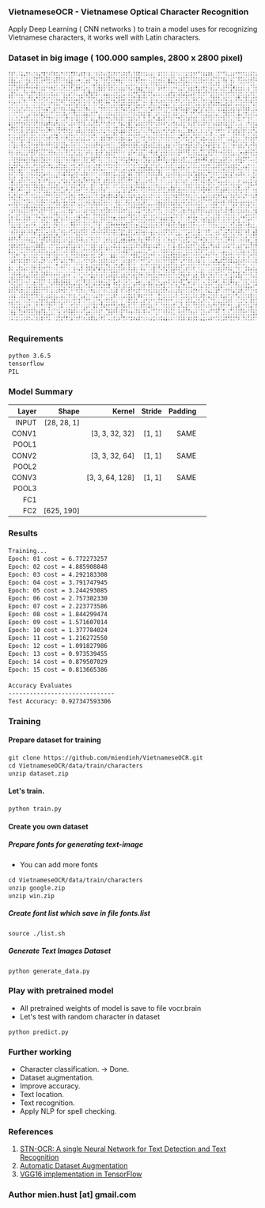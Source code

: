 ### VietnameseOCR - Vietnamese Optical Character Recognition

Apply Deep Learning ( CNN networks ) to train a model uses for recognizing Vietnamese characters, it works well with Latin characters.

### Dataset in big image ( 100.000 samples, 2800 x 2800 pixel)


![](data/vocr_dataset.png)


### Requirements
```
python 3.6.5
tensorflow
PIL
```


### Model Summary

| Layer         | Shape 		 | 	Kernel   	  |    Stride 	  |   Padding 	|   	 	 |
| -------------:| --------------:|---------------:|--------------:|------------:|-----------:|
| INPUT     	| [28, 28, 1] 	 |			   	  | 			  |				|			 |
| CONV1			| 				 | [3, 3, 32, 32] |  	[1, 1]    |    SAME     |   	 	 |
| POOL1         |				 |				  |               |				|			 |
| CONV2		    |				 | [3, 3, 32, 64] |     [1, 1]    |	   SAME		|			 |
| POOL2			|				 |                |               |				|			 |
| CONV3			| 				 | [3, 3, 64, 128]|     [1, 1]    |	   SAME		|			 |
| POOL3			|				 |                |               |				|			 |
| FC1			| 				 |                |               |				|			 |
| FC2			| [625, 190]	 |                |               |				|			 |


### Results
```
Training...
Epoch: 01 cost = 6.772273257
Epoch: 02 cost = 4.885908848
Epoch: 03 cost = 4.292183308
Epoch: 04 cost = 3.791747945
Epoch: 05 cost = 3.244293085
Epoch: 06 cost = 2.757302330
Epoch: 07 cost = 2.223773586
Epoch: 08 cost = 1.844299474
Epoch: 09 cost = 1.571607014
Epoch: 10 cost = 1.377784024
Epoch: 11 cost = 1.216272550
Epoch: 12 cost = 1.091827986
Epoch: 13 cost = 0.973539455
Epoch: 14 cost = 0.879507029
Epoch: 15 cost = 0.813665386

Accuracy Evaluates
------------------------------
Test Accuracy: 0.927347593306
```


### Training
#### Prepare dataset for training
```
git clone https://github.com/miendinh/VietnameseOCR.git
cd VietnameseOCR/data/train/characters
unzip dataset.zip
```

#### Let's train.
```
python train.py
```


#### Create you own dataset
##### Prepare fonts for generating text-image
- You can add more fonts
```
cd VietnameseOCR/data/train/characters
unzip google.zip
unzip win.zip
```
##### Create font list which save in file fonts.list
```
source ./list.sh
```

##### Generate Text Images Dataset
```
python generate_data.py
```

### Play with pretrained model
- All pretrained weights of model is save to file vocr.brain
- Let's test with random character in dataset
```
python predict.py
```

### Further working
- Character classification. -> Done.
- Dataset augmentation.     
- Improve accuracy.
- Text location.
- Text recognition.
- Apply NLP for spell checking.

### References

1. [STN-OCR: A single Neural Network for Text Detection and Text Recognition](https://arxiv.org/abs/1707.08831)
2. [Automatic Dataset Augmentation](https://arxiv.org/abs/1708.08201)
3. [VGG16 implementation in TensorFlow](http://www.cs.toronto.edu/~frossard/post/vgg16/)

### Author mien.hust [at] gmail.com